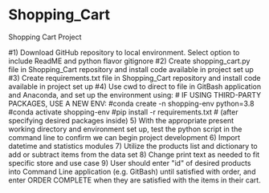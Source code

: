 # Shopping_Cart
Shopping Cart Project

#1) Download GitHub repository to local environment. Select option to include ReadME and python flavor gitignore
#2) Create shopping_cart.py file in Shopping_Cart repository and install code available in project set up
#3) Create requirements.txt file in Shopping_Cart repository and install code available in project set up
#4) Use cwd to direct to file in GitBash application and Anaconda, and set up the environment using: 
    # IF USING THIRD-PARTY PACKAGES, USE A NEW ENV:
    #conda create -n shopping-env python=3.8 
    #conda activate shopping-env
    #pip install -r requirements.txt # (after specifying desired packages inside)
5) With the appropriate present working directory and environment set up, test the python script in the command line to confirm we can begin project development
6) Import datetime and statistics modules
7) Utilize the products list and dictionary to add or subtract items from the data set
8) Change print text as needed to fit specific store and use case
9) User should enter "id" of desired products into Command Line application (e.g. GitBash) until satisfied with order, and enter ORDER COMPLETE when they are satisfied with the items in their cart.  
